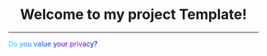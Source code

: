 <h1 align="center">Welcome to my project Template!</h1>

---
<div><span style="color: #00f0ff">D</span><span style="color: #00daff">o</span><span style="color: #00c3ff"> </span><span style="color: #00adff">y</span><span style="color: #0096ff">o</span><span style="color: #0080ff">u</span><span style="color: #0077ff"> </span><span style="color: #006eff">v</span><span style="color: #0065ff">a</span><span style="color: #005cff">l</span><span style="color: #0053ff">u</span><span style="color: #0f42ff">e</span><span style="color: #1d32ff"> </span><span style="color: #2c21ff">y</span><span style="color: #3a11ff">o</span><span style="color: #4900ff">u</span><span style="color: #5700ff">r</span><span style="color: #6400ff"> </span><span style="color: #7200ff">p</span><span style="color: #7f00ff">r</span><span style="color: #8d00ff">i</span><span style="color: #7100ff">v</span><span style="color: #5500ff">a</span><span style="color: #3800ff">c</span><span style="color: #1c00ff">y</span><span style="color: #0000ff">?</span></div>
